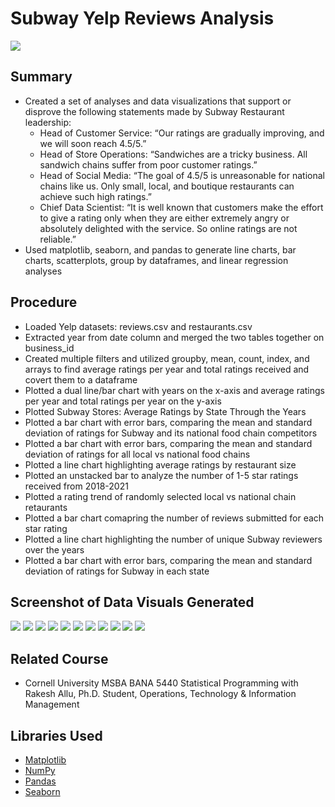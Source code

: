 # Subway Yelp Reviews Analysis
![](/images/Subway_fig12.png)
## Summary
* Created a set of analyses and data visualizations that support or disprove the following statements made by Subway Restaurant leadership:
  * Head of Customer Service: “Our ratings are gradually improving, and we will soon reach 4.5/5.”
  * Head of Store Operations: “Sandwiches are a tricky business. All sandwich chains suffer from poor customer ratings.”
  * Head of Social Media: “The goal of 4.5/5 is unreasonable for national chains like us. Only small, local, and boutique restaurants can achieve such high ratings.”
  * Chief Data Scientist: “It is well known that customers make the effort to give a rating only when they are either extremely angry or absolutely delighted with the service. So online ratings are not reliable.”
* Used matplotlib, seaborn, and pandas to generate line charts, bar charts, scatterplots, group by dataframes, and linear regression analyses

## Procedure
* Loaded Yelp datasets: reviews.csv and restaurants.csv 
* Extracted year from date column and merged the two tables together on business_id
* Created multiple filters and utilized groupby, mean, count, index, and arrays to find average ratings per year and total ratings received and covert them to a dataframe
* Plotted a dual line/bar chart with years on the x-axis and average ratings per year and total ratings per year on the y-axis
* Plotted Subway Stores: Average Ratings by State Through the Years
* Plotted a bar chart with error bars, comparing the mean and standard deviation of ratings for Subway and its national food chain competitors
* Plotted a bar chart with error bars, comparing the mean and standard deviation of ratings for all local vs national food chains
* Plotted a line chart highlighting average ratings by restaurant size
* Plotted an unstacked bar to analyze the number of 1-5 star ratings received from 2018-2021 
* Plotted a rating trend of randomly selected local vs national chain retaurants
* Plotted a bar chart comapring the number of reviews submitted for each star rating
* Plotted a line chart highlighting the number of unique Subway reviewers over the years
* Plotted a bar chart with error bars, comparing the mean and standard deviation of ratings for Subway in each state

## Screenshot of Data Visuals Generated
![](/images/Subway_fig2.png)
![](/images/Subway_fig12.png)
![](/images/Subway_fig3.png)
![](/images/Subway_fig4.png)
![](/images/Subway_fig6.png)
![](/images/Subway_fig11.png)
![](/images/Subway_fig5.png)
![](/images/Subway_fig7.png)
![](/images/Subway_fig8.png)
![](/images/Subway_fig9.png)
![](/images/Subway_fig1.png)

## Related Course
* Cornell University MSBA BANA 5440 Statistical Programming with Rakesh Allu, Ph.D. Student, Operations, Technology & Information Management

## Libraries Used
* [Matplotlib](https://matplotlib.org/stable/tutorials/index)
* [NumPy](https://numpy.org/doc/stable/)
* [Pandas](https://pandas.pydata.org/)
* [Seaborn](https://seaborn.pydata.org/)

